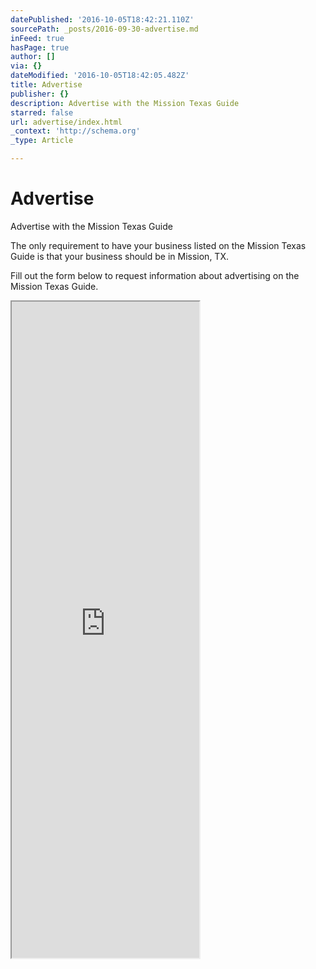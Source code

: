 ```yaml
---
datePublished: '2016-10-05T18:42:21.110Z'
sourcePath: _posts/2016-09-30-advertise.md
inFeed: true
hasPage: true
author: []
via: {}
dateModified: '2016-10-05T18:42:05.482Z'
title: Advertise
publisher: {}
description: Advertise with the Mission Texas Guide
starred: false
url: advertise/index.html
_context: 'http://schema.org'
_type: Article

---
```

# Advertise

Advertise with the Mission Texas Guide

The only requirement to have your business listed on the Mission Texas Guide is that your business should be in Mission, TX. 

Fill out the form below to request information about advertising on the Mission Texas Guide.

<iframe src="https://the-grid.github.io/ed-userhtml/?g=eJwlzkkOwiAUANCrkH-AMnSwNaUmGg9g4gUY_hcWBAIkXl-j67d5e6RqErJ39D1oOAkBLGB8ha5BCjUD-7nN1WPV8NVWnYbQe2lnzk0pQ0um9hYQ--By4pZTrulyf1xvT61GWudxkx7dMjlH2-oFOYV-mSRZK-DY-X9wfAAWiSwk" height="1050" style=""></iframe>